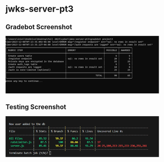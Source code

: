 # jwks-server-pt3
## Gradebot Screenshot
![Gradebot Screenshot](gradebotsc.png)
## Testing Screenshot
![Alt text](image.png)